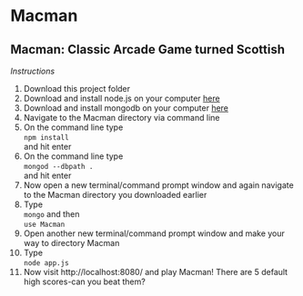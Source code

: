 Macman
======

Macman: Classic Arcade Game turned Scottish
------------------------------------------------------

*Instructions*

1)  Download this project folder  
2)  Download and install node.js on your computer [here](http://nodejs.org/download/)  
3)  Download and install mongodb on your computer [here](https://www.mongodb.org/downloads)  
4)  Navigate to the Macman directory via command line    
5)  On the command line type  
<code>npm install</code>  
and hit enter  
6)  On the command line type  
<code>mongod --dbpath .</code>  
and hit enter  
7)  Now open a new terminal/command prompt window and again navigate to the Macman directory you downloaded earlier  
8)  Type  
<code>mongo</code> and then  
<code>use Macman</code>  
9)  Open another new terminal/command prompt window and make your way to directory Macman  
10)  Type  
<code>node app.js</code>  
11)  Now visit http://localhost:8080/ and play Macman!  There are 5 default high scores-can you beat them?


